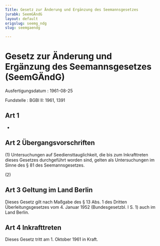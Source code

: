 ```yaml
---
Title: Gesetz zur Änderung und Ergänzung des Seemannsgesetzes
jurabk: SeemGÄndG
layout: default
origslug: seemg_ndg
slug: seemgaendg

---
```


# Gesetz zur Änderung und Ergänzung des Seemannsgesetzes (SeemGÄndG)

Ausfertigungsdatum
:   1961-08-25

Fundstelle
:   BGBl II: 1961, 1391



## Art 1

-


## Art 2 Übergangsvorschriften

(1) Untersuchungen auf Seediensttauglichkeit, die bis zum Inkrafttreten dieses Gesetzes durchgeführt worden sind, gelten als Untersuchungen im Sinne des § 81 des Seemannsgesetzes.

(2)


## Art 3 Geltung im Land Berlin

Dieses Gesetz gilt nach Maßgabe des § 13 Abs. 1 des Dritten Überleitungsgesetzes vom 4. Januar 1952 (Bundesgesetzbl. I S. 1) auch im Land Berlin.


## Art 4 Inkrafttreten

Dieses Gesetz tritt am 1. Oktober 1961 in Kraft.

